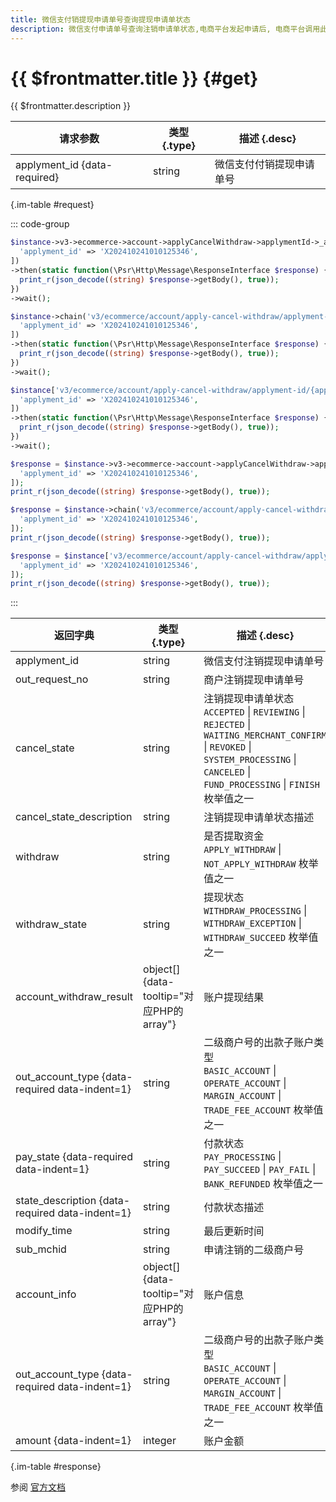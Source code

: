 ```yaml
---
title: 微信支付销提现申请单号查询提现申请单状态
description: 微信支付申请单号查询注销申请单状态,电商平台发起申请后, 电商平台调用此接口查询审批和出款进度
---
```


# {{ $frontmatter.title }} {#get}

{{ $frontmatter.description }}

| 请求参数 | 类型 {.type} | 描述 {.desc}
| --- | --- | ---
| applyment_id {data-required} | string | 微信支付付销提现申请单号

{.im-table #request}

::: code-group

```php [异步纯链式]
$instance->v3->ecommerce->account->applyCancelWithdraw->applymentId->_applyment_id_->getAsync([
  'applyment_id' => 'X202410241010125346',
])
->then(static function(\Psr\Http\Message\ResponseInterface $response) {
  print_r(json_decode((string) $response->getBody(), true));
})
->wait();
```

```php [异步声明式]
$instance->chain('v3/ecommerce/account/apply-cancel-withdraw/applyment-id/{applyment_id}')->getAsync([
  'applyment_id' => 'X202410241010125346',
])
->then(static function(\Psr\Http\Message\ResponseInterface $response) {
  print_r(json_decode((string) $response->getBody(), true));
})
->wait();
```

```php [异步属性式]
$instance['v3/ecommerce/account/apply-cancel-withdraw/applyment-id/{applyment_id}']->getAsync([
  'applyment_id' => 'X202410241010125346',
])
->then(static function(\Psr\Http\Message\ResponseInterface $response) {
  print_r(json_decode((string) $response->getBody(), true));
})
->wait();
```

```php [同步纯链式]
$response = $instance->v3->ecommerce->account->applyCancelWithdraw->applymentId->_applyment_id_->get([
  'applyment_id' => 'X202410241010125346',
]);
print_r(json_decode((string) $response->getBody(), true));
```

```php [同步声明式]
$response = $instance->chain('v3/ecommerce/account/apply-cancel-withdraw/applyment-id/{applyment_id}')->get([
  'applyment_id' => 'X202410241010125346',
]);
print_r(json_decode((string) $response->getBody(), true));
```

```php [同步属性式]
$response = $instance['v3/ecommerce/account/apply-cancel-withdraw/applyment-id/{applyment_id}']->get([
  'applyment_id' => 'X202410241010125346',
]);
print_r(json_decode((string) $response->getBody(), true));
```

:::

| 返回字典 | 类型 {.type} | 描述 {.desc}
| --- | --- | ---
| applyment_id | string | 微信支付注销提现申请单号
| out_request_no | string | 商户注销提现申请单号
| cancel_state | string | 注销提现申请单状态<br/>`ACCEPTED` \| `REVIEWING` \| `REJECTED` \| `WAITING_MERCHANT_CONFIRM` \| `REVOKED` \| `SYSTEM_PROCESSING` \| `CANCELED` \| `FUND_PROCESSING` \| `FINISH` 枚举值之一
| cancel_state_description | string | 注销提现申请单状态描述
| withdraw | string | 是否提取资金<br/>`APPLY_WITHDRAW` \| `NOT_APPLY_WITHDRAW` 枚举值之一
| withdraw_state | string | 提现状态<br/>`WITHDRAW_PROCESSING` \| `WITHDRAW_EXCEPTION` \| `WITHDRAW_SUCCEED` 枚举值之一
| account_withdraw_result | object[] {data-tooltip="对应PHP的array"} | 账户提现结果
| out_account_type {data-required data-indent=1} | string | 二级商户号的出款子账户类型<br/>`BASIC_ACCOUNT` \| `OPERATE_ACCOUNT` \| `MARGIN_ACCOUNT` \| `TRADE_FEE_ACCOUNT` 枚举值之一
| pay_state {data-required data-indent=1} | string | 付款状态<br/>`PAY_PROCESSING` \| `PAY_SUCCEED` \| `PAY_FAIL` \| `BANK_REFUNDED` 枚举值之一
| state_description {data-required data-indent=1} | string | 付款状态描述
| modify_time | string | 最后更新时间
| sub_mchid | string | 申请注销的二级商户号
| account_info | object[] {data-tooltip="对应PHP的array"} | 账户信息
| out_account_type {data-required data-indent=1} | string | 二级商户号的出款子账户类型<br/>`BASIC_ACCOUNT` \| `OPERATE_ACCOUNT` \| `MARGIN_ACCOUNT` \| `TRADE_FEE_ACCOUNT` 枚举值之一
| amount {data-indent=1} | integer | 账户金额

{.im-table #response}

参阅 [官方文档](https://pay.weixin.qq.com/doc/v3/partner/4013892765)
